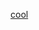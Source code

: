  
   
   [cool](https://london.frenchmorning.com/le-systeme-de-notation-scolaire-au-royaume-uni/#:~:text=Le%20syst%C3%A8me%20de%20notation%20britannique&text=Les%20examens%20et%20les%20devoirs,notre%20syst%C3%A8me%20de%20notation%20fran%C3%A7ais.)